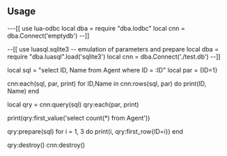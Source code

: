 Usage
-----
  ---[[ use lua-odbc
  local dba = require "dba.lodbc"
  local cnn = dba.Connect('emptydb')
  --]]

  --[[ use luasql.sqlite3
  -- emulation of parameters and prepare
  local dba = require "dba.luasql".load('sqlite3')
  local cnn = dba.Connect('./test.db')
  --]]

  local sql = "select ID, Name from Agent where ID = :ID"
  local par = {ID=1}

  cnn:each(sql, par, print)
  for ID,Name in cnn:rows(sql, par) do
    print(ID, Name)
  end

  local qry = cnn:query(sql)
  qry:each(par, print)

  print(qry:first_value('select count(*) from Agent'))

  qry:prepare(sql)
  for i = 1, 3 do
    print(i, qry:first_row{ID=i})
  end

  qry:destroy()
  cnn:destroy()
